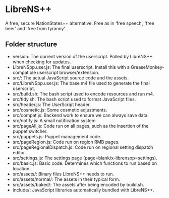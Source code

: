 LibreNS++
=========

A free, secure NationStates++ alternative. Free as in ‘free speech’, ‘free beer’ and ‘free from tyranny’.

Folder structure
----------------------
* version: The current version of the userscript. Polled by LibreNS++ when checking for updates.
* LibreNSpp.user.js: The final userscript. Install this with a GreaseMonkey-compatible userscript browser/extension.
* src/: The actual JavaScript source code and the assets.
 * src/LibreNSpp.user.js: The base m4 file used to generate the final userscript.
 * src/build.sh: The bash script used to encode resources and run m4.
 * src/tidy.sh: The bash script used to format JavaScript files.
 * src/header.js: The UserScript header.
 * src/cosmetic.js: Some cosmetic adjustments.
 * src/compat.js: Backend work to ensure we can always save data.
 * src/notify.js: A small notification system
 * src/pageAll.js: Code run on all pages, such as the insertion of the puppet switcher.
 * src/puppets.js: Puppet management code.
 * src/pageRegion.js: Code run on region RMB pages.
 * src/pageRegionalDispatch.js: Code run on regional setting dispatch editor.
 * src/settings.js: The settings page (page=blank/x-librenspp=settings).
 * src/basic.js: Basic code. Determines which functions to run based on location.
 * src/assets/: Binary files LibreNS++ needs to run.
  * src/assets/normal/: The assets in their typical form.
  * src/assets/baked/: The assets after being encoded by build.sh.
* include/: JavaScript libraries automatically bundled with LibreNS++.
